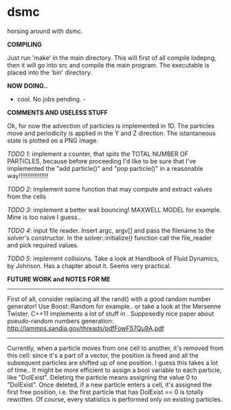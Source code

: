 # dsmc
horsing around with dsmc.

**COMPILING**

Just run 'make' in the main directory.
This will first of all compile lodepng, then it will go into src and compile 
the main program.
The executable is placed into the 'bin' directory.


**NOW DOING..**

- cool. No jobs pending. -

**COMMENTS AND USELESS STUFF**

Ok, for now the advection of particles is implemented in 1D.
The particles move and periodicity is applied in the Y and Z direction.
The istantaneous state is plotted on a PNG image.

*TODO 1*: implement a counter, that spits the TOTAL NUMBER OF PARTICLES,
          because before proceeding I'd like to be sure that I've 
          implemented the "add particle()" and "pop particle()" in a 
          reasonable way!!!!!!!!!!!!!!!!!

*TODO 2*: implement some function that may compute and extract values from 
          the cells

*TODO 3*: implement a better wall bouncing! MAXWELL MODEL for example. Mine
          is too naive I guess..

*TODO 4*: input file reader. Insert argc, argv[] and pass the filename to
          the solver's constructor. In the solver::initialize() function
          call the file_reader and pick required values.

*TODO 5*: implement collisions. Take a look at Handbook of Fluid Dynamics,
          by Johnson. Has a chapter about it. Seems very practical.

**FUTURE WORK and NOTES FOR ME**

---

First of all, consider replacing all the rand() with a good random number
generator!
Use Boost::Random for example.. or take a look at the Mersenne Twister.
C++11 implements a lot of stuff in <random>.
Supposedly nice paper about pseudo-random numbers generation: 
http://lammps.sandia.gov/threads/pdfFowF57Qu9A.pdf

---

Currently, when a particle moves from one cell to another, it's removed 
from this cell: since it's a part of a vector, the position is freed and 
all the subsequent particles are shifted up of one position.
I guess this takes a lot of time.. It might be more efficient to assign 
a bool variable to each particle, like "DoIExist". Deleting the particle
means assigning the value 0 to "DoIExist".
Once deleted, if a new particle enters a cell, it's assigned the first
free position, i.e. the first particle that has DoIExist == 0 is totally
rewritten.
Of course, every statistics is performed only on existing particles.
